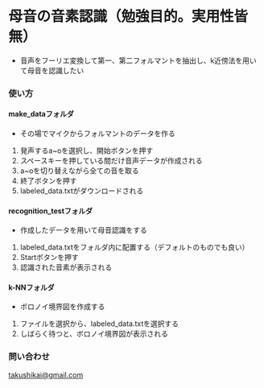 # 母音の音素認識（勉強目的。実用性皆無）

* 音声をフーリエ変換して第一、第二フォルマントを抽出し、k近傍法を用いて母音を認識したい

### 使い方
#### make_dataフォルダ
* その場でマイクからフォルマントのデータを作る
1. 発声するa~oを選択し、開始ボタンを押す
2. スペースキーを押している間だけ音声データが作成される
3. a~oを切り替えながら全ての音を取る
4. 終了ボタンを押す
5. labeled_data.txtがダウンロードされる

#### recognition_testフォルダ
* 作成したデータを用いて母音認識をする
1. labeled_data.txtをフォルダ内に配置する（デフォルトのものでも良い）
2. Startボタンを押す
3. 認識された音素が表示される


#### k-NNフォルダ
* ボロノイ境界図を作成する
1. ファイルを選択から、labeled_data.txtを選択する
2. しばらく待つと、ボロノイ境界図が表示される

### 問い合わせ
takushikai@gmail.com
